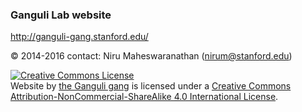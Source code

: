 ### Ganguli Lab website

http://ganguli-gang.stanford.edu/

&copy; 2014-2016
contact: Niru Maheswaranathan (nirum@stanford.edu)


<a rel="license" href="http://creativecommons.org/licenses/by-nc-sa/4.0/"><img alt="Creative Commons License" style="border-width:0" src="https://i.creativecommons.org/l/by-nc-sa/4.0/88x31.png" /></a><br /><span xmlns:dct="http://purl.org/dc/terms/" property="dct:title">Website</span> by <a xmlns:cc="http://creativecommons.org/ns#" href="http://ganguli-gang.stanford.edu" property="cc:attributionName" rel="cc:attributionURL">the Ganguli gang</a> is licensed under a <a rel="license" href="http://creativecommons.org/licenses/by-nc-sa/4.0/">Creative Commons Attribution-NonCommercial-ShareAlike 4.0 International License</a>.
